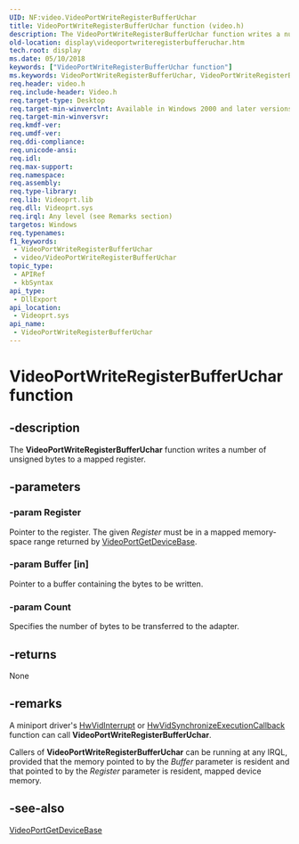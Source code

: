 ```yaml
---
UID: NF:video.VideoPortWriteRegisterBufferUchar
title: VideoPortWriteRegisterBufferUchar function (video.h)
description: The VideoPortWriteRegisterBufferUchar function writes a number of unsigned bytes to a mapped register.
old-location: display\videoportwriteregisterbufferuchar.htm
tech.root: display
ms.date: 05/10/2018
keywords: ["VideoPortWriteRegisterBufferUchar function"]
ms.keywords: VideoPortWriteRegisterBufferUchar, VideoPortWriteRegisterBufferUchar function [Display Devices], VideoPort_Functions_5a9ee1e8-744e-4141-993d-1a1710599431.xml, display.videoportwriteregisterbufferuchar, video/VideoPortWriteRegisterBufferUchar
req.header: video.h
req.include-header: Video.h
req.target-type: Desktop
req.target-min-winverclnt: Available in Windows 2000 and later versions of the Windows operating systems.
req.target-min-winversvr: 
req.kmdf-ver: 
req.umdf-ver: 
req.ddi-compliance: 
req.unicode-ansi: 
req.idl: 
req.max-support: 
req.namespace: 
req.assembly: 
req.type-library: 
req.lib: Videoprt.lib
req.dll: Videoprt.sys
req.irql: Any level (see Remarks section)
targetos: Windows
req.typenames: 
f1_keywords:
 - VideoPortWriteRegisterBufferUchar
 - video/VideoPortWriteRegisterBufferUchar
topic_type:
 - APIRef
 - kbSyntax
api_type:
 - DllExport
api_location:
 - Videoprt.sys
api_name:
 - VideoPortWriteRegisterBufferUchar
---
```


# VideoPortWriteRegisterBufferUchar function


## -description

The <b>VideoPortWriteRegisterBufferUchar</b> function writes a number of unsigned bytes to a mapped register.

## -parameters

### -param Register

Pointer to the register. The given <i>Register</i> must be in a mapped memory-space range returned by <a href="/windows-hardware/drivers/ddi/video/nf-video-videoportgetdevicebase">VideoPortGetDeviceBase</a>.

### -param Buffer [in]


Pointer to a buffer containing the bytes to be written.

### -param Count

Specifies the number of bytes to be transferred to the adapter.

## -returns

None

## -remarks

A miniport driver's <a href="/windows-hardware/drivers/ddi/video/nc-video-pvideo_hw_interrupt">HwVidInterrupt</a> or <a href="/windows-hardware/drivers/ddi/video/nc-video-pminiport_synchronize_routine">HwVidSynchronizeExecutionCallback</a> function can call <b>VideoPortWriteRegisterBufferUchar</b>.

Callers of <b>VideoPortWriteRegisterBufferUchar</b> can be running at any IRQL, provided that the memory pointed to by the <i>Buffer</i> parameter is resident and that pointed to by the <i>Register</i> parameter is resident, mapped device memory.

## -see-also

<a href="/windows-hardware/drivers/ddi/video/nf-video-videoportgetdevicebase">VideoPortGetDeviceBase</a>
